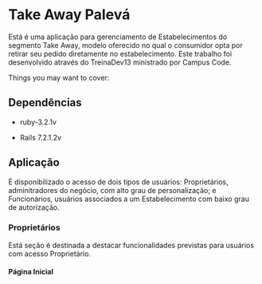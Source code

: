 # Take Away Palevá

Está é uma aplicação para gerenciamento de Estabelecimentos do segmento Take Away, modelo oferecido no qual o consumidor opta por retirar seu pedido diretamente no estabelecimento. Este trabalho foi desenvolvido através do TreinaDev13 ministrado por Campus Code.

Things you may want to cover:

## Dependências
* ruby-3.2.1v

* Rails 7.2.1.2v

## Aplicação

É disponibilizado o acesso de dois tipos de usuários: Proprietários, adminitradores do negócio, com alto grau de personalização; e Funcionários, usuários associados a um Estabelecimento com baixo grau de autorização.

### Proprietários

Está seção é destinada a destacar funcionalidades previstas para usuários com acesso Proprietário.

#### Página Inicial

